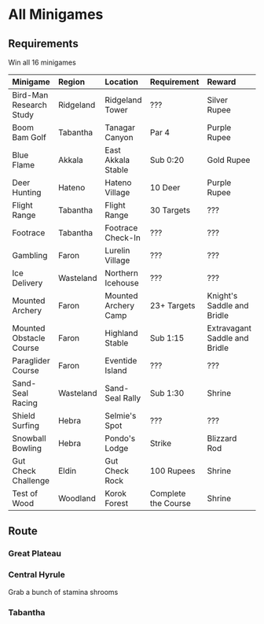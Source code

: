 # All Minigames

## Requirements

Win all 16 minigames

Minigame | Region | Location | Requirement | Reward
:--|:--|:--|:--|:--
Bird-Man Research Study | Ridgeland | Ridgeland Tower | ??? | Silver Rupee
Boom Bam Golf | Tabantha | Tanagar Canyon | Par 4 | Purple Rupee
Blue Flame | Akkala | East Akkala Stable | Sub 0:20 | Gold Rupee
Deer Hunting | Hateno | Hateno Village | 10 Deer | Purple Rupee
Flight Range | Tabantha | Flight Range | 30 Targets | ???
Footrace | Tabantha | Footrace Check-In | ??? | ???
Gambling | Faron | Lurelin Village | ??? | ???
Ice Delivery | Wasteland | Northern Icehouse | ??? |???
Mounted Archery | Faron | Mounted Archery Camp | 23+ Targets | Knight's Saddle and Bridle
Mounted Obstacle Course | Faron | Highland Stable | Sub 1:15 | Extravagant Saddle and Bridle
Paraglider Course | Faron | Eventide Island | ??? | ???
Sand-Seal Racing | Wasteland | Sand-Seal Rally | Sub 1:30 | Shrine
Shield Surfing | Hebra | Selmie's Spot | ??? | ???
Snowball Bowling | Hebra | Pondo's Lodge | Strike | Blizzard Rod
Gut Check Challenge | Eldin | Gut Check Rock | 100 Rupees | Shrine
Test of Wood | Woodland | Korok Forest | Complete the Course | Shrine

## Route

### Great Plateau

### Central Hyrule

Grab a bunch of stamina shrooms

### Tabantha
